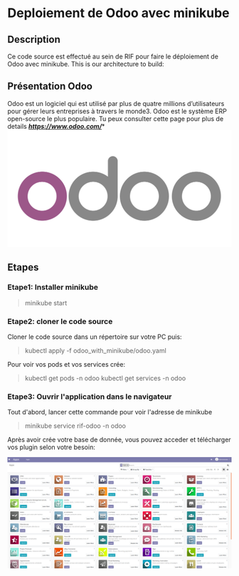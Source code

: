 # Deploiement de Odoo avec minikube

## Description
Ce code source est effectué au sein de RIF pour faire le déploiement de Odoo avec minikube.
This is our architecture to build:

## Présentation Odoo
Odoo est un logiciel qui est utilisé par plus de quatre millions d’utilisateurs pour gérer leurs entreprises à travers le monde3. Odoo est le système ERP open-source le plus populaire. Tu peux consulter cette page pour plus de details ***https://www.odoo.com/****
 ![alt text](social_default_image.png) 

## Etapes

### Etape1: Installer minikube

> minikube start 

### Etape2: cloner le code source

Cloner le code source dans un répertoire sur votre PC puis:
> kubectl apply -f odoo_with_minikube/odoo.yaml

Pour voir vos pods et vos services crée: 

> kubectl get pods -n odoo
>kubectl get services -n odoo

### Etape3: Ouvrir l'application dans le navigateur

Tout d'abord, lancer cette commande pour voir l'adresse de minikube 

> minikube service rif-odoo -n odoo 

Après avoir crée votre base de donnée, vous pouvez acceder et télécharger vos plugin selon votre besoin:

 ![alt text](odooscreen.png) 
